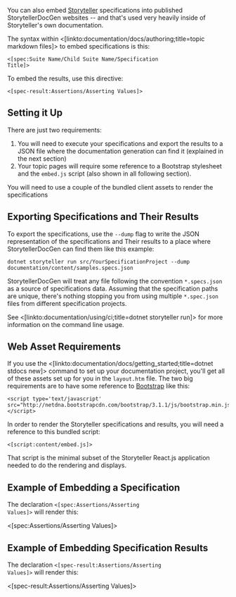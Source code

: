 <!--title: Embedding Storyteller Specifications-->

You can also embed [Storyteller](http://storyteller.github.io) specifications into published StorytellerDocGen websites -- and that's used very heavily inside
of Storyteller's own documentation. 

The syntax within <[linkto:documentation/docs/authoring;title=topic markdown files]> to embed specifications is this:

<code>&lt;[spec:Suite Name/Child Suite Name/Specification Title]&gt;</code>

To embed the results, use this directive:

<code>&lt;[spec-result:Assertions/Asserting Values]&gt;</code>


## Setting it Up

There are just two requirements:

1. You will need to execute your specifications and export the results to a JSON file where the documentation
   generation can find it (explained in the next section)
1. Your topic pages will require some reference to a Bootstrap stylesheet and the `embed.js` script (also shown in all
   following section). 


You will need to use a couple of the bundled client assets to render the specifications





## Exporting Specifications and Their Results

To export the specifications, use the `--dump` flag to write the JSON representation of the specifications and Their
results to a place where StorytellerDocGen can find them like this example:

```
dotnet storyteller run src/YourSpecificationProject --dump documentation/content/samples.specs.json
```

StorytellerDocGen will treat any file following the convention `*.specs.json` as a source of specifications
data. Assuming that the specification paths are unique, there's nothing stopping you from using multiple
`*.spec.json` files from different specification projects.

See <[linkto:documentation/using/ci;title=dotnet storyteller run]> for more information on the command line
usage.

## Web Asset Requirements

If you use the <[linkto:documentation/docs/getting_started;title=dotnet stdocs new]> command to set up your documentation project,
you'll get all of these assets set up for you in the `layout.htm` file. The two big requirements are to have
some reference to [Bootstrap](http://getbootstrap.com/) like this:

```
<script type='text/javascript' src="http://netdna.bootstrapcdn.com/bootstrap/3.1.1/js/bootstrap.min.js"></script>
```

In order to render the Storyteller specifications and results, you will need a reference to this bundled script:

```
<[script:content/embed.js]>
```

That script is the minimal subset of the Storyteller React.js application needed to do the rendering and displays.


## Example of Embedding a Specification

The declaration <code>&lt;[spec:Assertions/Asserting Values]&gt;</code> will render this:

<[spec:Assertions/Asserting Values]>

## Example of Embedding Specification Results

The declaration <code>&lt;[spec-result:Assertions/Asserting Values]&gt;</code> will render this:

<[spec-result:Assertions/Asserting Values]>
